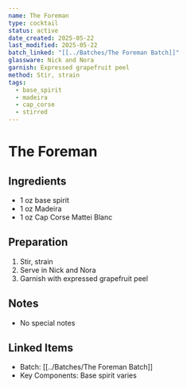 ```yaml
---
name: The Foreman
type: cocktail
status: active
date_created: 2025-05-22
last_modified: 2025-05-22
batch_linked: "[[../Batches/The Foreman Batch]]"
glassware: Nick and Nora
garnish: Expressed grapefruit peel
method: Stir, strain
tags:
  - base_spirit
  - madeira
  - cap_corse
  - stirred
---
```


# The Foreman

## Ingredients
- 1 oz base spirit
- 1 oz Madeira
- 1 oz Cap Corse Mattei Blanc

## Preparation
1. Stir, strain
2. Serve in Nick and Nora
3. Garnish with expressed grapefruit peel

## Notes
- No special notes

## Linked Items
- Batch: [[../Batches/The Foreman Batch]]
- Key Components: Base spirit varies